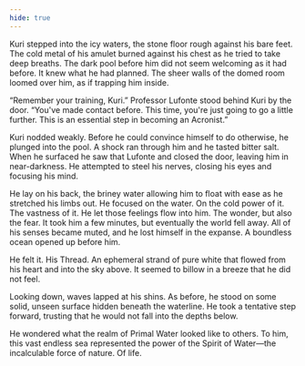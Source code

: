 ```yaml
---
hide: true
---
```

Kuri stepped into the icy waters, the stone floor rough against his bare feet. The cold metal of his amulet burned against his chest as he tried to take deep breaths. The dark pool before him did not seem welcoming as it had before. It knew what he had planned. The sheer walls of the domed room loomed over him, as if trapping him inside.

“Remember your training, Kuri.” Professor Lufonte stood behind Kuri by the door. “You've made contact before. This time, you're just going to go a little further. This is an essential step in becoming an Acronist.”

Kuri nodded weakly. Before he could convince himself to do otherwise, he plunged into the pool. A shock ran through him and he tasted bitter salt. When he surfaced he saw that Lufonte and closed the door, leaving him in near-darkness. He attempted to steel his nerves, closing his eyes and focusing his mind.

He lay on his back, the briney water allowing him to float with ease as he stretched his limbs out. He focused on the water. On the cold power of it. The vastness of it. He let those feelings flow into him. The wonder, but also the fear. It took him a few minutes, but eventually the world fell away. All of his senses became muted, and he lost himself in the expanse. A boundless ocean opened up before him.

He felt it. His Thread. An ephemeral strand of pure white that flowed from his heart and into the sky above. It seemed to billow in a breeze that he did not feel.

Looking down, waves lapped at his shins. As before, he stood on some solid, unseen surface hidden beneath the waterline. He took a tentative step forward, trusting that he would not fall into the depths below.

He wondered what the realm of Primal Water looked like to others. To him, this vast endless sea represented the power of the Spirit of Water—the incalculable force of nature. Of life.